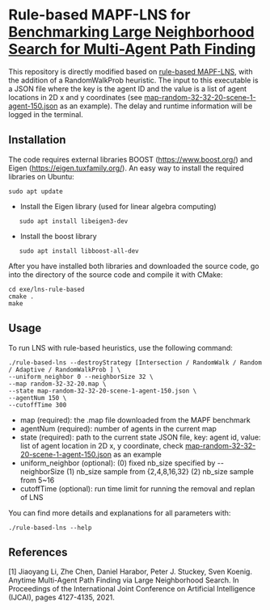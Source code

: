 # Rule-based MAPF-LNS for [Benchmarking Large Neighborhood Search for Multi-Agent Path Finding](https://github.com/ChristinaTan0704/mapf-lns-benchmark/tree/main)

This repository is directly modified based on [rule-based MAPF-LNS](https://github.com/Jiaoyang-Li/MAPF-LNS), with the addition of a RandomWalkProb heuristic. The input to this executable is a JSON file where the key is the agent ID and the value is a list of agent locations in 2D x and y coordinates (see [map-random-32-32-20-scene-1-agent-150.json](map-random-32-32-20-scene-1-agent-150.json) as an example). The delay and runtime information will be logged in the terminal. 


## Installation 
The code requires external libraries 
BOOST (https://www.boost.org/) and Eigen (https://eigen.tuxfamily.org/). 
An easy way to install the required libraries on Ubuntu:    
```shell script
sudo apt update
```
- Install the Eigen library (used for linear algebra computing)
 ```shell script
    sudo apt install libeigen3-dev
 ```
- Install the boost library
 ```shell script
    sudo apt install libboost-all-dev
 ```
    
After you have installed both libraries and downloaded the source code, 
go into the directory of the source code and compile it with CMake: 

```
cd exe/lns-rule-based
cmake .
make 
```
## Usage
To run LNS with rule-based heuristics, use the following command:

```shell
./rule-based-lns --destroyStrategy [Intersection / RandomWalk / Random / Adaptive / RandomWalkProb ] \
--uniform_neighbor 0 --neighborSize 32 \
--map random-32-32-20.map \
--state map-random-32-32-20-scene-1-agent-150.json \
--agentNum 150 \
--cutoffTime 300
```
- map (required): the .map file downloaded from the MAPF benchmark
- agentNum (required): number of agents in the current map
- state (required): path to the current state JSON file, key: agent id, value: list of agent location in 2D x, y coordinate, check [map-random-32-32-20-scene-1-agent-150.json](map-random-32-32-20-scene-1-agent-150.json) as an example
- uniform_neighbor (optional): (0) fixed nb_size specified by --neighborSize (1) nb_size sample from {2,4,8,16,32} (2) nb_size sample from 5~16
- cutoffTime (optional): run time limit for running the removal and replan of LNS


You can find more details and explanations for all parameters with:

```
./rule-based-lns --help
```

## References
[1] Jiaoyang Li, Zhe Chen, Daniel Harabor, Peter J. Stuckey, Sven Koenig.
Anytime Multi-Agent Path Finding via Large Neighborhood Search.
In Proceedings of the International Joint Conference on Artificial Intelligence (IJCAI), pages 4127-4135, 2021.         

 

 
